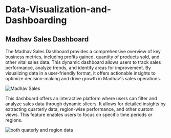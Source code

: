 # Data-Visualization-and-Dashboarding
## Madhav Sales Dashboard 

The Madhav Sales Dashboard provides a comprehensive overview of key business metrics, including profits gained, quantity of products sold, and other vital sales data. This dynamic dashboard allows users to track sales performance, analyze trends, and identify areas for improvement. By visualizing data in a user-friendly format, it offers actionable insights to optimize decision-making and drive growth in Madhav's sales operations.

![Madhav Sales](https://github.com/user-attachments/assets/89e1fcae-39a1-43ba-8708-7aa788dd5a93)


This dashboard offers an interactive platform where users can filter and analyze sales data through dynamic slicers. It allows for detailed insights by extracting quarterly data, region-wise performance, and other custom views. This feature enables users to focus on specific time periods or regions.

![both quaterly and region data](https://github.com/user-attachments/assets/867db968-719e-4197-89b6-c9fa8d99da81)





